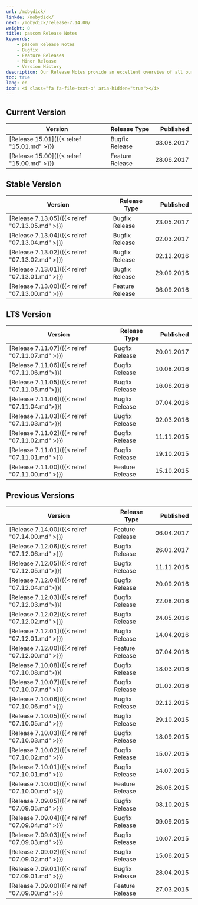 ```yaml
---
url: /mobydick/
linkde: /mobydick/
next: /mobydick/release-7.14.00/
weight: 0
title: pascom Release Notes
keywords:
    - pascom Release Notes
    - Bugfix
    - Feature Releases
    - Minor Release
    - Version History
description: Our Release Notes provide an excellent overview of all our asterisk based VoIP phone system release versions.
toc: true
lang: en
icon: <i class="fa fa-file-text-o" aria-hidden="true"></i>
---
```



## Current Version

|Version|Release Type|Published|
|-------|------------|----------:|
|[Release 15.01]({{< relref "15.01.md" >}})| Bugfix Release | 03.08.2017 |
|[Release 15.00]({{< relref "15.00.md" >}})| Feature Release | 28.06.2017 |


## Stable Version

|Version|Release Type|Published|
|-------|------------|----------:|
|[Release 7.13.05]({{< relref "07.13.05.md" >}})| Bugfix Release | 23.05.2017|
|[Release 7.13.04]({{< relref "07.13.04.md" >}})| Bugfix Release | 02.03.2017 |
|[Release 7.13.02]({{< relref "07.13.02.md" >}})| Bugfix Release | 02.12.2016 |
|[Release 7.13.01]({{< relref "07.13.01.md" >}})| Bugfix Release | 29.09.2016 |
|[Release 7.13.00]({{< relref "07.13.00.md" >}})| Feature Release | 06.09.2016 |

## LTS Version

|Version|Release Type|Published|
|-------|------------|----------:|
|[Release 7.11.07]({{< relref "07.11.07.md" >}})| Bugfix Release | 20.01.2017 |
|[Release 7.11.06]({{< relref "07.11.06.md">}})| Bugfix Release | 10.08.2016 |
|[Release 7.11.05]({{< relref "07.11.05.md">}})| Bugfix Release | 16.06.2016 |
|[Release 7.11.04]({{< relref "07.11.04.md">}})| Bugfix Release | 07.04.2016 |
|[Release 7.11.03]({{< relref "07.11.03.md">}})| Bugfix Release | 02.03.2016 |
|[Release 7.11.02]({{< relref "07.11.02.md" >}})| Bugfix Release | 11.11.2015 |
|[Release 7.11.01]({{< relref "07.11.01.md" >}})| Bugfix Release | 19.10.2015  |
|[Release 7.11.00]({{< relref "07.11.00.md" >}})| Feature Release | 15.10.2015 |

## Previous Versions

|Version|Release Type|Published|
|-------|------------|----------:|
|[Release 7.14.00]({{< relref "07.14.00.md" >}})| Feature Release | 06.04.2017 |
|[Release 7.12.06]({{< relref "07.12.06.md" >}})| Bugfix Release | 26.01.2017 |
|[Release 7.12.05]({{< relref "07.12.05.md">}})| Bugfix Release | 11.11.2016 |
|[Release 7.12.04]({{< relref "07.12.04.md">}})| Bugfix Release | 20.09.2016 |
|[Release 7.12.03]({{< relref "07.12.03.md">}})| Bugfix Release | 22.08.2016 |
|[Release 7.12.02]({{< relref "07.12.02.md" >}})| Bugfix Release | 24.05.2016 |
|[Release 7.12.01]({{< relref "07.12.01.md" >}})| Bugfix Release | 14.04.2016 |
|[Release 7.12.00]({{< relref "07.12.00.md" >}})| Feature Release | 07.04.2016 |
|[Release 7.10.08]({{< relref "07.10.08.md">}})| Bugfix Release | 18.03.2016 |
|[Release 7.10.07]({{< relref "07.10.07.md" >}})| Bugfix Release | 01.02.2016 |
|[Release 7.10.06]({{< relref "07.10.06.md" >}})| Bugfix Release | 02.12.2015 |
|[Release 7.10.05]({{< relref "07.10.05.md" >}})| Bugfix Release | 29.10.2015 |
|[Release 7.10.03]({{< relref "07.10.03.md" >}})| Bugfix Release | 18.09.2015 |
|[Release 7.10.02]({{< relref "07.10.02.md" >}})| Bugfix Release | 15.07.2015 |
|[Release 7.10.01]({{< relref "07.10.01.md" >}})| Bugfix Release | 14.07.2015 |
|[Release 7.10.00]({{< relref "07.10.00.md" >}})| Feature Release | 26.06.2015 |
|[Release 7.09.05]({{< relref "07.09.05.md" >}})| Bugfix Release | 08.10.2015 |
|[Release 7.09.04]({{< relref "07.09.04.md" >}})| Bugfix Release | 09.09.2015 |
|[Release 7.09.03]({{< relref "07.09.03.md" >}})| Bugfix Release | 10.07.2015 |
|[Release 7.09.02]({{< relref "07.09.02.md" >}})| Bugfix Release | 15.06.2015 |
|[Release 7.09.01]({{< relref "07.09.01.md" >}})| Bugfix Release | 28.04.2015 |
|[Release 7.09.00]({{< relref "07.09.00.md" >}})| Feature Release | 27.03.2015 |
